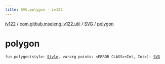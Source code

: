 ```yaml
---
title: SVG.polygon - iv122
---
```


[iv122](../../index.md) / [com.github.mseleng.iv122.util](../index.md) / [SVG](index.md) / [polygon](.)

# polygon

`fun polygon(style: `[`Style`](../-style/index.md)`, vararg points: <ERROR CLASS><Int, Int>): `[`SVG`](index.md)